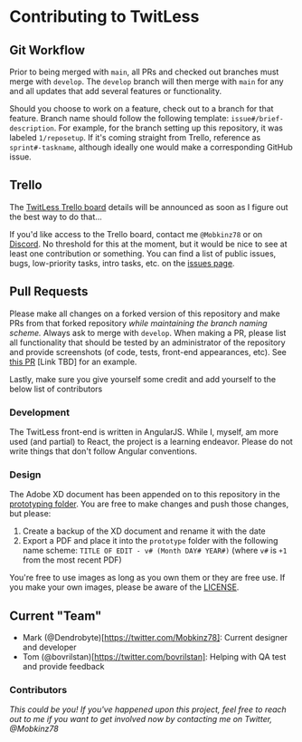 # Contributing to TwitLess

## Git Workflow

Prior to being merged with `main`, all PRs and checked out branches must merge with `develop`. The `develop` branch will then merge with `main` for any and all updates that add several features or functionality.

Should you choose to work on a feature, check out to a branch for that feature. Branch name should follow the following template: `issue#/brief-description`. For example, for the branch setting up this repository, it was labeled `1/reposetup`. If it's coming straight from Trello, reference as `sprint#-taskname`, although ideally one would make a corresponding GitHub issue.

## Trello

The [TwitLess Trello board](https://trello.com/b/KmTS2j0a) details will be announced as soon as I figure out the best way to do that...

If you'd like access to the Trello board, contact me `@Mobkinz78` or on [Discord](https://discord.gg/Gg9eHrE). No threshold for this at the moment, but it would be nice to see at least one contribution or something. You can find a list of public issues, bugs, low-priority tasks, intro tasks, etc. on the [issues page](https://github.com/Dendrobyte/TwitLess/issues).

## Pull Requests

Please make all changes on a forked version of this repository and make PRs from that forked repository _while maintaining the branch naming scheme._ Always ask to merge with `develop`. When making a PR, please list all functionality that should be tested by an administrator of the repository and provide screenshots (of code, tests, front-end appearances, etc). See [this PR](link_tbd) [Link TBD] for an example.

Lastly, make sure you give yourself some credit and add yourself to the below list of contributors

### Development

The TwitLess front-end is written in AngularJS. While I, myself, am more used (and partial) to React, the project is a learning endeavor. Please do not write things that don't follow Angular conventions. 

### Design

The Adobe XD document has been appended on to this repository in the [prototyping folder](/prototyping/prototype/xd_files). You are free to make changes and push those changes, but please:

1. Create a backup of the XD document and rename it with the date
1. Export a PDF and place it into the `prototype` folder with the following name scheme: `TITLE OF EDIT - v# (Month DAY# YEAR#)` (where `v#` is `+1` from the most recent PDF)

You're free to use images as long as you own them or they are free use. If you make your own images, please be aware of the [LICENSE](/LICENSE).

## Current "Team"

- Mark (@Dendrobyte)[https://twitter.com/Mobkinz78]: Current designer and developer     
- Tom (@bovrilstan)[https://twitter.com/bovrilstan]: Helping with QA test and provide feedback

### Contributors

_This could be you! If you've happened upon this project, feel free to reach out to me if you want to get involved now by contacting me on Twitter, @Mobkinz78_
